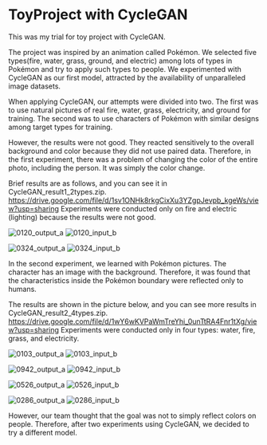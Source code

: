 # ToyProject with CycleGAN

This was my trial for toy project with CycleGAN.

The project was inspired by an animation called Pokémon. We selected five types(fire, water, grass, ground, and electric) among lots of types in Pokémon and try to apply such types to people.
We experimented with CycleGAN as our first model, attracted by the availability of unparalleled image datasets.

When applying CycleGAN, our attempts were divided into two. The first was to use natural pictures of real fire, water, grass, electricity, and ground for training. 
The second was to use characters of Pokémon with similar designs among target types for training.

However, the results were not good. They reacted sensitively to the overall background and color because they did not use paired data.
Therefore, in the first experiment, there was a problem of changing the color of the entire photo, including the person. It was simply the color change.

Brief results are as follows, and you can see it in CycleGAN_result1_2types.zip. 
https://drive.google.com/file/d/1sv1ONHk8rkgCixXu3YZgpJevpb_kgeWs/view?usp=sharing
Experiments were conducted only on fire and electric (lighting) because the results were not good.

![0120_output_a](https://github.com/user-attachments/assets/010759ec-8dc3-466c-8be7-83e3ae356064)
![0120_input_b](https://github.com/user-attachments/assets/59bb3193-899f-41b4-9ff9-e42ea3e467d2)

![0324_output_a](https://github.com/user-attachments/assets/454fc64a-9990-42f4-934a-da3f11fb3159)
![0324_input_b](https://github.com/user-attachments/assets/fb4c82c3-aa32-4581-a233-475bebd8d49f)

In the second experiment, we learned with Pokémon pictures. The character has an image with the background.
Therefore, it was found that the characteristics inside the Pokémon boundary were reflected only to humans.

The results are shown in the picture below, and you can see more results in CycleGAN_result2_4types.zip.
https://drive.google.com/file/d/1wY6wKVPaWmTreYhi_0unTtRA4Fnr1tXg/view?usp=sharing
Experiments were conducted only in four types: water, fire, grass, and electricity.

![0103_output_a](https://github.com/user-attachments/assets/bed416fa-9a69-4dfa-bfeb-b2b4955d78e0)
![0103_input_b](https://github.com/user-attachments/assets/f4355541-6a75-4e70-a791-66fbc149a4d7)

![0942_output_a](https://github.com/user-attachments/assets/dc7424d4-f498-431d-9b8e-5c42534a40bc)
![0942_input_b](https://github.com/user-attachments/assets/fa1a7acd-f2d9-4d3a-a511-99f7cc298142)

![0526_output_a](https://github.com/user-attachments/assets/920f4e6f-45bd-475b-841b-d37dbb84f808)
![0526_input_b](https://github.com/user-attachments/assets/5313ec68-ff30-48d7-a62b-fa0b85c8f8af)

![0286_output_a](https://github.com/user-attachments/assets/46a7914a-4006-4795-a4b8-862c71eebadf)
![0286_input_b](https://github.com/user-attachments/assets/870bd1c5-5372-4dc6-8cd3-841130d34c41)


However, our team thought that the goal was not to simply reflect colors on people. Therefore, after two experiments using CycleGAN, we decided to try a different model.


